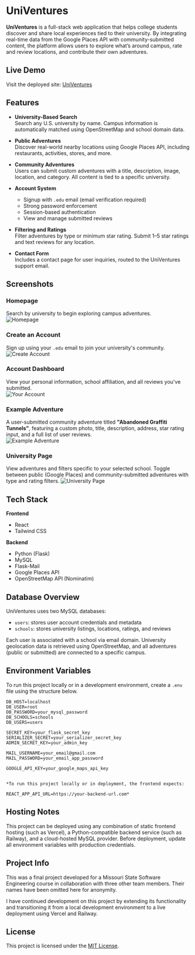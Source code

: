 # UniVentures

**UniVentures** is a full-stack web application that helps college students discover and share local experiences tied to their university. By integrating real-time data from the Google Places API with community-submitted content, the platform allows users to explore what’s around campus, rate and review locations, and contribute their own adventures.

## Live Demo

Visit the deployed site: [UniVentures](https://https://univentures.vercel.app/)

## Features

- **University-Based Search**  
  Search any U.S. university by name. Campus information is automatically matched using OpenStreetMap and school domain data.

- **Public Adventures**  
  Discover real-world nearby locations using Google Places API, including restaurants, activities, stores, and more.

- **Community Adventures**  
  Users can submit custom adventures with a title, description, image, location, and category. All content is tied to a specific university.

- **Account System**  
  - Signup with `.edu` email (email verification required)  
  - Strong password enforcement  
  - Session-based authentication  
  - View and manage submitted reviews

- **Filtering and Ratings**  
  Filter adventures by type or minimum star rating. Submit 1–5 star ratings and text reviews for any location.

- **Contact Form**  
  Includes a contact page for user inquiries, routed to the UniVentures support email.

## Screenshots


### Homepage  
Search by university to begin exploring campus adventures.  
![Homepage](./screenshots/homepage.png)

### Create an Account  
Sign up using your `.edu` email to join your university's community.  
![Create Account](./screenshots/create_account.png)

### Account Dashboard  
View your personal information, school affiliation, and all reviews you've submitted.  
![Your Account](./screenshots/your_account.png)

### Example Adventure  
A user-submitted community adventure titled **"Abandoned Graffiti Tunnels"**, featuring a custom photo, title, description, address, star rating input, and a full list of user reviews.  
![Example Adventure](./screenshots/example_adventure.png)

### University Page  
View adventures and filters specific to your selected school. Toggle between public (Google Places) and community-submitted adventures with type and rating filters.
![University Page](./screenshots/university_page2.png)

## Tech Stack

**Frontend**
- React
- Tailwind CSS

**Backend**
- Python (Flask)
- MySQL
- Flask-Mail
- Google Places API
- OpenStreetMap API (Nominatim)

## Database Overview

UniVentures uses two MySQL databases:

- `users`: stores user account credentials and metadata  
- `schools`: stores university listings, locations, ratings, and reviews

Each user is associated with a school via email domain. University geolocation data is retrieved using OpenStreetMap, and all adventures (public or submitted) are connected to a specific campus.

## Environment Variables

To run this project locally or in a development environment, create a `.env` file using the structure below.

```env
DB_HOST=localhost
DB_USER=root
DB_PASSWORD=your_mysql_password
DB_SCHOOLS=schools
DB_USERS=users

SECRET_KEY=your_flask_secret_key
SERIALIZER_SECRET=your_serializer_secret_key
ADMIN_SECRET_KEY=your_admin_key

MAIL_USERNAME=your_email@gmail.com
MAIL_PASSWORD=your_email_app_password

GOOGLE_API_KEY=your_google_maps_api_key


*To run this project locally or in deployment, the frontend expects:

REACT_APP_API_URL=https://your-backend-url.com*
```

## Hosting Notes

This project can be deployed using any combination of static frontend hosting (such as Vercel), a Python-compatible backend service (such as Railway), and a cloud-hosted MySQL provider. Before deployment, update all environment variables with production credentials.

## Project Info

This was a final project developed for a Missouri State Software Engineering course in collaboration with three other team members. Their names have been omitted here for anonymity. 

I have continued development on this project by extending its functionality and transitioning it from a local development environment to a live deployment using Vercel and Railway.

## License

This project is licensed under the [MIT License](LICENSE).
